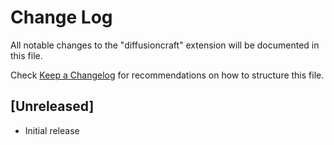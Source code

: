 # Change Log

All notable changes to the "diffusioncraft" extension will be documented in this file.

Check [Keep a Changelog](http://keepachangelog.com/) for recommendations on how to structure this file.

## [Unreleased]

- Initial release